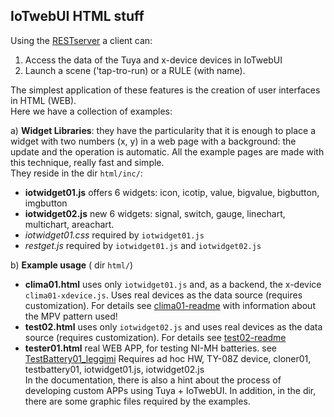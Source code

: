 ## IoTwebUI HTML stuff

Using the [RESTserver](https://github.com/msillano/IoTwebUI/blob/main/RESTserver/LEGGIMI-REST22.md) a client can:
1. Access the data of the Tuya and x-device devices in IoTwebUI
2. Launch a scene ('tap-tro-run) or a RULE (with name).

The simplest application of these features is the creation of user interfaces in HTML (WEB).<br>
Here we have a collection of examples:

a) **Widget Libraries**: they have the particularity that it is enough to place a widget with two numbers (x, y) in a web page with a background:
the update and the operation is automatic. All the example pages are made with this technique, really fast and simple.<br>
They reside in the dir `html/inc/`:
* **iotwidget01.js** offers 6 widgets: icon, icotip, value, bigvalue, bigbutton, imgbutton
* **iotwidget02.js** new 6 widgets: signal, switch, gauge, linechart, multichart, areachart.
* _iotwidget01.css_ required by `iotwidget01.js`
* _restget.js_ required by `iotwidget01.js` and `iotwidget02.js`

b) **Example usage** ( dir `html/`)
* **clima01.html** uses only `iotwidget01.js` and, as a backend, the x-device `clima01-xdevice.js`. Uses real devices as the data source (requires customization).
For details see [clima01-readme](https://github.com/msillano/IoTwebUI/blob/main/html/clima01-readme.md) with information about the MPV pattern used!
* **test02.html** uses only `iotwidget02.js` and uses real devices as the data source (requires customization).
For details see [test02-readme](https://github.com/msillano/IoTwebUI/blob/main/html/test02-readme.md)
* **tester01.html** real WEB APP, for testing NI-MH batteries. see [TestBattery01_leggimi](https://github.com/msillano/IoTwebUI/blob/main/addon/TestBattery01_leggimi.pdf)
Requires ad hoc HW, TY-08Z device, cloner01, testbattery01, iotwidget01.js, iotwidget02.js<br>
In the documentation, there is also a hint about the process of developing custom APPs using Tuya + IoTwebUI.
In addition, in the dir, there are some graphic files required by the examples.
